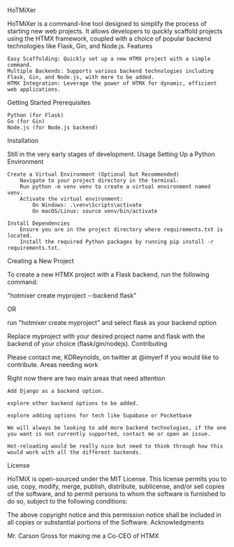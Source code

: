HoTMiXer

HoTMiXer is a command-line tool designed to simplify the process of starting new web projects. It allows developers to quickly scaffold projects using the HTMX framework, coupled with a choice of popular backend technologies like Flask, Gin, and Node.js.
Features

    Easy Scaffolding: Quickly set up a new HTMX project with a simple command.
    Multiple Backends: Supports various backend technologies including Flask, Gin, and Node.js, with more to be added.
    HTMX Integration: Leverage the power of HTMX for dynamic, efficient web applications.

Getting Started
Prerequisites

    Python (for Flask)
    Go (for Gin)
    Node.js (for Node.js backend)

Installation

Still in the very early stages of development.
Usage
Setting Up a Python Environment

    Create a Virtual Environment (Optional but Recommended)
        Navigate to your project directory in the terminal.
        Run python -m venv venv to create a virtual environment named venv.
        Activate the virtual environment:
            On Windows: .\venv\Scripts\activate
            On macOS/Linux: source venv/bin/activate

    Install Dependencies
        Ensure you are in the project directory where requirements.txt is located.
        Install the required Python packages by running pip install -r requirements.txt.

Creating a New Project

To create a new HTMX project with a Flask backend, run the following command:

"hotmixer create myproject --backend flask"

OR

run "hotmixer create myproject" and select flask as your backend option

Replace myproject with your desired project name and flask with the backend of your choice (flask/gin/nodejs).
Contributing

Please contact me, KDReynolds, on twitter at @imyerf if you would like to contribute.
Areas needing work

Right now there are two main areas that need attention

    Add Django as a backend option.

    explore other backend options to be added.

    explore adding options for tech like Supabase or Pocketbase

    We will always be looking to add more backend technologies, if the one you want is not currently supported, contact me or open an issue.

    Hot-reloading would be really nice but need to think through how this would work with all the different backends.

License

HoTMiX is open-sourced under the MIT License. This license permits you to use, copy, modify, merge, publish, distribute, sublicense, and/or sell copies of the software, and to permit persons to whom the software is furnished to do so, subject to the following conditions:

The above copyright notice and this permission notice shall be included in all copies or substantial portions of the Software.
Acknowledgments

Mr. Carson Gross for making me a Co-CEO of HTMX
